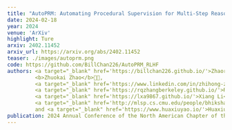 ```yaml
---
title: "AutoPRM: Automating Procedural Supervision for Multi-Step Reasoning via Controllable Question Decomposition"
date: 2024-02-18
year: 2024
venue: 'ArXiv'
highlight: Ture
arxiv: 2402.11452
arxiv_url: https://arxiv.org/abs/2402.11452
teaser: ./images/autoprm.png
code: https://github.com/BillChan226/AutoPRM_RLHF
authors: <a target="_blank" href='https://billchan226.github.io/'>Zhaorun Chen</a>🧑‍💻,
         <b>Zhuokai Zhao</b>🧑‍💻,
         <a target="_blank" href='https://www.linkedin.com/in/zhihong-zhu-a40a33217/?originalSubdomain=cn'>Zhihong Zhu*</a>,
         <a target="_blank" href='https://rqzhangberkeley.github.io/'>Ruiqi Zhang</a>,
         <a target="_blank" href='https://lxa9867.github.io/'>Xiang Li</a>,
         <a target="_blank" href='http://mlsp.cs.cmu.edu/people/bhiksha/'>Bhiksha Raj</a>,
         and <a target="_blank" href='https://www.huaxiuyao.io/'>Huaxiu Yao</a>
publication: 2024 Annual Conference of the North American Chapter of the Association for Computational Linguistics (<b>NAACL</b>)
---
```

